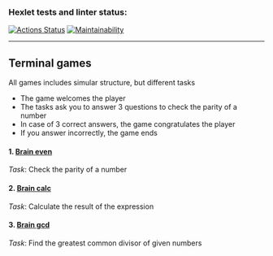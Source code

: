 ### Hexlet tests and linter status:
[![Actions Status](https://github.com/sonkashash/frontend-project-44/actions/workflows/hexlet-check.yml/badge.svg)](https://github.com/sonkashash/frontend-project-44/actions)
[![Maintainability](https://api.codeclimate.com/v1/badges/a9f2f2901ecd8f71abce/maintainability)](https://codeclimate.com/github/sonkashash/frontend-project-44/maintainability)

----------------------------------
## Terminal games

All games includes simular structure, but different tasks
+ The game welcomes the player
+ The tasks ask you to answer 3 questions to check the parity of a number
+ In case of 3 correct answers, the game congratulates the player
+ If you answer incorrectly, the game ends

#### 1. [Brain even](https://asciinema.org/a/n442dYSbfv73ifudZRNW7lxAQ) 

*Task*: Check the parity of a number


#### 2. [Brain calc](https://asciinema.org/a/1DiklSFRnrEPCeIROseMu5xrC)

*Task*: Calculate the result of the expression


#### 3. [Brain gcd](https://asciinema.org/a/wefNd0Z7R1XmrHtVsLEISAi94)

*Task*: Find the greatest common divisor of given numbers





